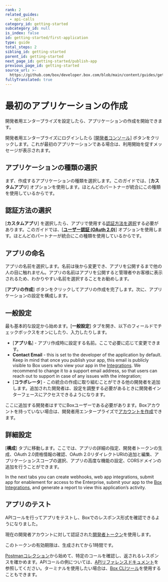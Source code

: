 ```yaml
---
rank: 2
related_guides:
  - api-calls
category_id: getting-started
subcategory_id: null
is_index: false
id: getting-started/first-application
type: guide
total_steps: 2
sibling_id: getting-started
parent_id: getting-started
next_page_id: getting-started/publish-app
previous_page_id: getting-started
source_url: >-
  https://github.com/box/developer.box.com/blob/main/content/guides/getting-started/first-application.md
fullyTranslated: true
---
```

# 最初のアプリケーションの作成

開発者用エンタープライズを設定したら、アプリケーションの作成を開始できます。

開発者用エンタープライズにログインしたら \[[開発者コンソール][console]] ボタンをクリックします。これが最初のアプリケーションである場合は、利用開始を促すメッセージが表示されます。

## アプリケーションの種類の選択

まず、作成するアプリケーションの種類を選択します。このガイドでは、\[**カスタムアプリ**] オプションを使用します。ほとんどのパートナーが統合にこの種類を使用しているからです。

## 認証方法の選択

\[**カスタムアプリ**] を選択したら、アプリで使用する[認証方法を選択][auth]する必要があります。このガイドでは、\[[**ユーザー認証 (OAuth 2.0)**][oauth2]] オプションを使用します。ほとんどのパートナーが統合にこの種類を使用しているからです。

## アプリの命名

アプリの名前を選択します。名前は後から変更でき、アプリを公開するまで他の人の目に触れません。アプリの名前はアプリを公開すると管理者やお客様に表示されるため、わかりやすい名前を選択することをお勧めします。

\[**アプリの作成**] ボタンをクリックしてアプリの作成を完了します。次に、アプリケーションの設定を構成します。

## 一般設定

最も基本的な設定から始めます。\[**一般設定**] タブを開き、以下のフィールドでチェックボックスをオンにしたり、入力したりします。

* \[**アプリ名**] - アプリ作成時に設定する名前。ここで必要に応じて変更できます。
* **Contact Email** - this is set to the developer of the application by default. Keep in mind that once you publish your app, this email is publicly visible to Box users who view your app in the [Integrations][integrations]. We recommend to change it to a support email address, so that users can reach out to support in case of any issues with the integration;
* \[**コラボレータ**] - この統合の作成に取り組むことができる他の開発者を追加します。追加された開発者は、設定を調整する必要があるときに開発者インターフェースにアクセスできるようになります。

<Message type="notice">

ここに追加する開発者はすでにBoxユーザーである必要があります。Boxアカウントを持っていない場合は、開発者用エンタープライズで[アカウントを作成][add-users]できます。

</Message>

## 詳細設定

\[**構成**] タブに移動します。ここでは、アプリの詳細の指定、開発者トークンの生成、OAuth 2.0資格情報の確認、OAuth 2.0リダイレクトURIの追加と編集、アプリケーションスコープの選択、アプリの高度な機能の設定、CORSドメインの追加を行うことができます。

In the next tabs you can create webhooks, web app integrations, submit app for enablement for access to the Enterprise, submit your app to the [Box Integrations][integrations], and generate a report to view this application’s activity.

## アプリのテスト

APIコールを行ってアプリをテストし、Boxでのレスポンス形式を確認できるようになりました。

現在の開発者アカウントに対して認証された[開発者トークン][dev-token]を使用します。

<Message type="warning">

このトークンの有効期限は、生成されてから1時間です。

</Message>

[Postmanコレクション][postman-collection]から始めて、特定のコールを確認し、返されるレスポンスを確かめます。APIコールの例については、[APIリファレンスドキュメント][api-ref]を参照してください。ターミナルを使用したい場合は、[Box CLIツール][box-cli]を使用することもできます。

[console]: https://cloud.app.box.com/developers/console

[auth]: g://authentication/select

[oauth2]: g://authentication/oauth2

[integrations]: g://applications/integrations

[add-users]: https://support.box.com/hc/en-us/articles/360043694594-Add-Users

[integrations]: https://cloud.app.box.com/integrations

[dev-token]: g://authentication/tokens/developer-tokens/#create-developer-token

[postman-collection]: g://tooling/postman

[api-ref]: https://developer.box.com/reference/

[box-cli]: https://github.com/box/boxcli
